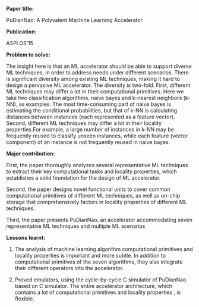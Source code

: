 **Paper title:**

PuDianNao: A Polyvalent Machine Learning Accelerator

**Publication:**

ASPLOS’15

**Problem to solve:**

The insight here is that an ML accelerator should be able to support diverse ML
techniques, in order to address needs under different scenarios. There is
significant diversity among existing ML techniques, making it hard to design a
pervasive ML accelerator. The diversity is two-fold. First, different ML
techniques may differ a lot in their computational primitives. Here we take two
classification algorithms, naïve bayes and k-nearest neighbors (k-NN), as
examples. The most time-consuming part of naive bayes is estimating the
conditional probabilities, but that of k-NN is calculating distances between
instances (each represented as a feature vector). Second, different ML
techniques may differ a lot in their locality properties.For example, a large
number of instances in k-NN may be frequently reused to classify unseen
instances, while each feature (vector component) of an instance is not
frequently reused in naive bayes.

**Major contribution:**

First, the paper thoroughly analyzes several representative ML techniques to
extract their key computational tasks and locality properties, which establishes
a solid foundation for the design of ML accelerator.

Second, the paper designs novel functional units to cover common computational
primitives of different ML techniques, as well as on-chip storage that
comprehensively factors in locality properties of different ML techniques.

Third, the paper presents PuDianNao, an accelerator accommodating seven
representative ML techniques and multiple ML scenarios

**Lessons learnt:**

1.  The analysis of machine learning algorithm computational primitives and
    locality properties is important and more subtle. In addition to
    computational primitives of the seven algorithms, they also integrate their
    different operators into the accelerator.

2.  Proved emulators, using the cycle-by-cycle C simulator of PuDianNao based on
    C simulator. The entire accelerator architecture, which contains a lot of
    computational primitives and locality properties , is flexible.
